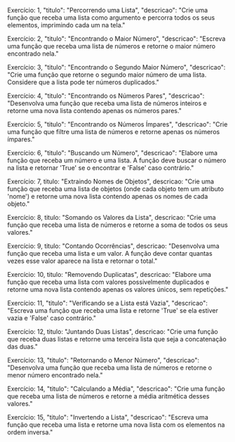 Exercício: 1,
"titulo": "Percorrendo uma Lista",
"descricao": "Crie uma função que receba uma lista como argumento e percorra todos os seus elementos, imprimindo cada um na tela."

Exercício: 2,
"titulo": "Encontrando o Maior Número",
"descricao": "Escreva uma função que receba uma lista de números e retorne o maior número encontrado nela."

Exercício: 3,
"titulo": "Encontrando o Segundo Maior Número",
"descricao": "Crie uma função que retorne o segundo maior número de uma lista. Considere que a lista pode ter números duplicados."

Exercício: 4,
"titulo": "Encontrando os Números Pares",
"descricao": "Desenvolva uma função que receba uma lista de números inteiros e retorne uma nova lista contendo apenas os números pares."

Exercício: 5,
"titulo": "Encontrando os Números Ímpares",
"descricao": "Crie uma função que filtre uma lista de números e retorne apenas os números ímpares."

Exercício: 6,
"titulo": "Buscando um Número",
"descricao": "Elabore uma função que receba um número e uma lista. A função deve buscar o número na lista e retornar 'True' se o encontrar e 'False' caso contrário."

Exercício: 7,
titulo: "Extraindo Nomes de Objetos",
descricao: "Crie uma função que receba uma lista de objetos (onde cada objeto tem um atributo 'nome') e retorne uma nova lista contendo apenas os nomes de cada objeto."

Exercício: 8,
titulo: "Somando os Valores da Lista",
descricao: "Crie uma função que receba uma lista de números e retorne a soma de todos os seus valores."

Exercício: 9,
titulo: "Contando Ocorrências",
descricao: "Desenvolva uma função que receba uma lista e um valor. A função deve contar quantas vezes esse valor aparece na lista e retornar o total."

Exercício: 10,
titulo: "Removendo Duplicatas",
descricao: "Elabore uma função que receba uma lista com valores possivelmente duplicados e retorne uma nova lista contendo apenas os valores únicos, sem repetições."

Exercício: 11,
"titulo": "Verificando se a Lista está Vazia",
"descricao": "Escreva uma função que receba uma lista e retorne 'True' se ela estiver vazia e 'False' caso contrário."

Exercício: 12,
titulo: "Juntando Duas Listas",
descricao: "Crie uma função que receba duas listas e retorne uma terceira lista que seja a concatenação das duas."

Exercício: 13,
"titulo": "Retornando o Menor Número",
"descricao": "Desenvolva uma função que receba uma lista de números e retorne o menor número encontrado nela."

Exercício: 14,
"titulo": "Calculando a Média",
"descricao": "Crie uma função que receba uma lista de números e retorne a média aritmética desses valores."


Exercício: 15,
"titulo": "Invertendo a Lista",
"descricao": "Escreva uma função que receba uma lista e retorne uma nova lista com os elementos na ordem inversa."
